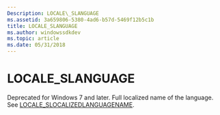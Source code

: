 ```yaml
---
Description: LOCALE\_SLANGUAGE
ms.assetid: 3a659806-5380-4ad6-b57d-5469f12b5c1b
title: LOCALE_SLANGUAGE
ms.author: windowssdkdev
ms.topic: article
ms.date: 05/31/2018
---
```


# LOCALE\_SLANGUAGE

Deprecated for Windows 7 and later. Full localized name of the language. See [LOCALE\_SLOCALIZEDLANGUAGENAME](locale-slocalized-constants.md).

 

 



